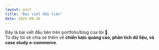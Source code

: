 ```yaml
---
layout: post
title: "Bài viết đầu tiên"
date: 2025-08-26
---
```


Đây là bài viết đầu tiên trên portfolio/blog của tôi 🚀.  
Từ đây tôi sẽ chia sẻ thêm về **chiến lược quảng cáo, phân tích dữ liệu, và case study e-commerce**.
